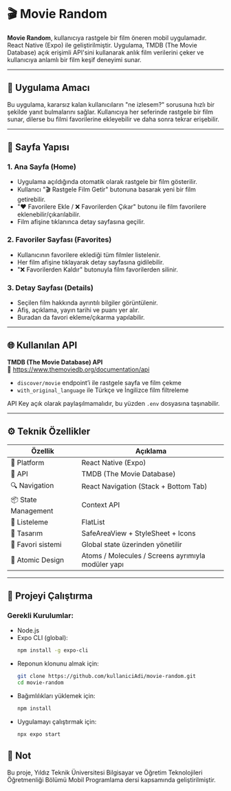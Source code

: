 # 🎬 Movie Random

**Movie Random**, kullanıcıya rastgele bir film öneren mobil uygulamadır. React Native (Expo) ile geliştirilmiştir. Uygulama, TMDB (The Movie Database) açık erişimli API'sini kullanarak anlık film verilerini çeker ve kullanıcıya anlamlı bir film keşif deneyimi sunar.

---

## 📱 Uygulama Amacı

Bu uygulama, kararsız kalan kullanıcıların "ne izlesem?" sorusuna hızlı bir şekilde yanıt bulmalarını sağlar. Kullanıcıya her seferinde rastgele bir film sunar, dilerse bu filmi favorilerine ekleyebilir ve daha sonra tekrar erişebilir.

---

## 🧭 Sayfa Yapısı

### 1. **Ana Sayfa (Home)**
- Uygulama açıldığında otomatik olarak rastgele bir film gösterilir.
- Kullanıcı "🎬 Rastgele Film Getir" butonuna basarak yeni bir film getirebilir.
- "❤️ Favorilere Ekle / ❌ Favorilerden Çıkar" butonu ile film favorilere eklenebilir/çıkarılabilir.
- Film afişine tıklanınca detay sayfasına geçilir.

### 2. **Favoriler Sayfası (Favorites)**
- Kullanıcının favorilere eklediği tüm filmler listelenir.
- Her film afişine tıklayarak detay sayfasına gidilebilir.
- "❌ Favorilerden Kaldır" butonuyla film favorilerden silinir.

### 3. **Detay Sayfası (Details)**
- Seçilen film hakkında ayrıntılı bilgiler görüntülenir.
- Afiş, açıklama, yayın tarihi ve puanı yer alır.
- Buradan da favori ekleme/çıkarma yapılabilir.

---

## 🌐 Kullanılan API

**TMDB (The Movie Database) API**  
🔗 https://www.themoviedb.org/documentation/api

- `discover/movie` endpoint’i ile rastgele sayfa ve film çekme
- `with_original_language` ile Türkçe ve İngilizce film filtreleme

API Key açık olarak paylaşılmamalıdır, bu yüzden `.env` dosyasına taşınabilir.

---

## ⚙️ Teknik Özellikler

| Özellik                             | Açıklama                                        |
|-------------------------------------|-------------------------------------------------|
| 📱 Platform                         | React Native (Expo)                             |
| 📡 API                              | TMDB (The Movie Database)                       |
| 🔍 Navigation                       | React Navigation (Stack + Bottom Tab)           |
| 📦 State Management                 | Context API                                     |
| 📃 Listeleme                        | FlatList                                        |
| 🎨 Tasarım                          | SafeAreaView + StyleSheet + Icons               |
| 💾 Favori sistemi                   | Global state üzerinden yönetilir                |
| 📁 Atomic Design                    | Atoms / Molecules / Screens ayrımıyla modüler yapı |

---

## 🧪 Projeyi Çalıştırma

### Gerekli Kurulumlar:
- Node.js
- Expo CLI (global):  
  ```bash
  npm install -g expo-cli
- Reponun klonunu almak için:  
  ```bash
  git clone https://github.com/kullaniciAdi/movie-random.git
  cd movie-random
- Bağımlılıkları yüklemek için:  
  ```bash
  npm install
- Uygulamayı çalıştırmak için:  
  ```bash
  npx expo start

## 📌 Not
  Bu proje, Yıldız Teknik Üniversitesi Bilgisayar ve Öğretim Teknolojileri Öğretmenliği Bölümü Mobil Programlama dersi kapsamında geliştirilmiştir.


